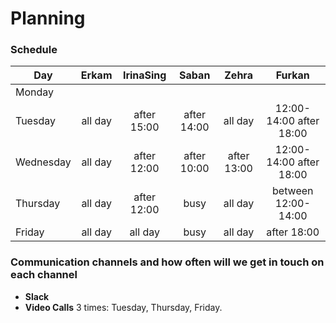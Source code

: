 # Planning
### Schedule
| Day       | Erkam |  IrinaSing  | Saban |Zehra | Furkan
| --------- | :----------: | :---------: | :-----------: | :-----------------: | :---------------------: | 
| Monday    |    |   |   |      | |
| Tuesday   |   all day    | after 15:00 |  after 14:00  |       all day       | 12:00-14:00 after 18:00 |
| Wednesday |   all day    | after 12:00 |  after 10:00  |     after 13:00     | 12:00-14:00 after 18:00 |
| Thursday  |   all day    | after 12:00 |     busy      |       all day       |   between 12:00-14:00   |
| Friday    |   all day    |   all day   |     busy      |       all day       |       after 18:00       |

### Communication channels and how often will we get in touch on each channel
- **Slack**
- **Video Calls** 3 times: Tuesday, Thursday, Friday.
